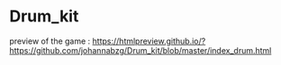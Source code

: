 # Drum_kit
preview of the game : https://htmlpreview.github.io/?https://github.com/johannabzg/Drum_kit/blob/master/index_drum.html

